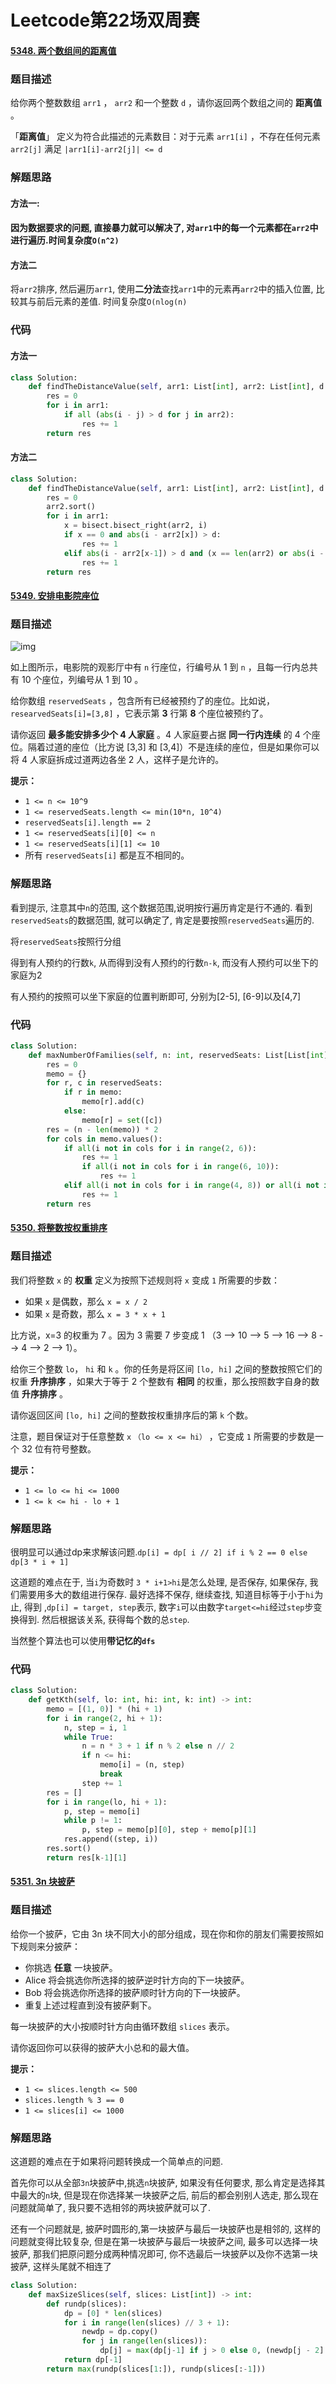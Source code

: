 # Leetcode第22场双周赛

#### [5348. 两个数组间的距离值](https://leetcode-cn.com/problems/find-the-distance-value-between-two-arrays/)

### 题目描述

给你两个整数数组 `arr1` ， `arr2` 和一个整数 `d` ，请你返回两个数组之间的 **距离值** 。

「**距离值**」 定义为符合此描述的元素数目：对于元素 `arr1[i]` ，不存在任何元素 `arr2[j]` 满足 `|arr1[i]-arr2[j]| <= d` 

### 解题思路

#### 方法一:

####  因为数据要求的问题, 直接暴力就可以解决了, 对`arr1`中的每一个元素都在`arr2`中进行遍历.时间复杂度`O(n^2)`

#### 方法二

将`arr2`排序, 然后遍历`arr1`, 使用**二分法**查找`arr1`中的元素再`arr2`中的插入位置, 比较其与前后元素的差值. 时间复杂度`O(nlog(n)`

### 代码

#### 方法一

```python
class Solution:
    def findTheDistanceValue(self, arr1: List[int], arr2: List[int], d: int) -> int:
        res = 0
        for i in arr1:
            if all (abs(i - j) > d for j in arr2):
                res += 1
        return res
```



#### 方法二

```python
class Solution:
    def findTheDistanceValue(self, arr1: List[int], arr2: List[int], d: int) -> int:
        res = 0
        arr2.sort()
        for i in arr1:
            x = bisect.bisect_right(arr2, i)
            if x == 0 and abs(i - arr2[x]) > d:
                res += 1
            elif abs(i - arr2[x-1]) > d and (x == len(arr2) or abs(i - arr2[x]) > d):
                res += 1       
        return res
```

#### [5349. 安排电影院座位](https://leetcode-cn.com/problems/cinema-seat-allocation/)

### 题目描述

![img](D:\cyh\Desktop\Blog\Leetcode\res\cinema_seats_1.png)

如上图所示，电影院的观影厅中有 `n` 行座位，行编号从 1 到 `n` ，且每一行内总共有 10 个座位，列编号从 1 到 10 。

给你数组 `reservedSeats` ，包含所有已经被预约了的座位。比如说，`researvedSeats[i]=[3,8]` ，它表示第 **3** 行第 **8** 个座位被预约了。

请你返回 **最多能安排多少个 4 人家庭** 。4 人家庭要占据 **同一行内连续** 的 4 个座位。隔着过道的座位（比方说 [3,3] 和 [3,4]）不是连续的座位，但是如果你可以将 4 人家庭拆成过道两边各坐 2 人，这样子是允许的。

**提示：**

- `1 <= n <= 10^9`
- `1 <= reservedSeats.length <= min(10*n, 10^4)`
- `reservedSeats[i].length == 2`
- `1 <= reservedSeats[i][0] <= n`
- `1 <= reservedSeats[i][1] <= 10`
- 所有 `reservedSeats[i]` 都是互不相同的。

### 解题思路

看到提示, 注意其中`n`的范围, 这个数据范围,说明按行遍历肯定是行不通的. 看到`reservedSeats`的数据范围, 就可以确定了, 肯定是要按照`reservedSeats`遍历的.

将`reservedSeats`按照行分组

得到有人预约的行数`k`, 从而得到没有人预约的行数`n-k`, 而没有人预约可以坐下的家庭为2

有人预约的按照可以坐下家庭的位置判断即可, 分别为[2-5], [6-9]以及[4,7]

### 代码

```python
class Solution:
    def maxNumberOfFamilies(self, n: int, reservedSeats: List[List[int]]) -> int:
        res = 0
        memo = {}
        for r, c in reservedSeats:
            if r in memo:
                memo[r].add(c)
            else:
                memo[r] = set([c])
        res = (n - len(memo)) * 2
        for cols in memo.values():
            if all(i not in cols for i in range(2, 6)):
                res += 1
                if all(i not in cols for i in range(6, 10)):
                    res += 1
            elif all(i not in cols for i in range(4, 8)) or all(i not in cols for i in range(6, 10)):
                res += 1
        return res
```

#### [5350. 将整数按权重排序](https://leetcode-cn.com/problems/sort-integers-by-the-power-value/)

### 题目描述

我们将整数 `x` 的 **权重** 定义为按照下述规则将 `x` 变成 `1` 所需要的步数：

- 如果 `x` 是偶数，那么 `x = x / 2`
- 如果 `x` 是奇数，那么 `x = 3 * x + 1`

比方说，x=3 的权重为 7 。因为 3 需要 7 步变成 1 （3 --> 10 --> 5 --> 16 --> 8 --> 4 --> 2 --> 1）。

给你三个整数 `lo`， `hi` 和 `k` 。你的任务是将区间 `[lo, hi]` 之间的整数按照它们的权重 **升序排序** ，如果大于等于 2 个整数有 **相同** 的权重，那么按照数字自身的数值 **升序排序** 。

请你返回区间 `[lo, hi]` 之间的整数按权重排序后的第 `k` 个数。

注意，题目保证对于任意整数 `x` `（lo <= x <= hi）` ，它变成 `1` 所需要的步数是一个 32 位有符号整数。

**提示：**

- `1 <= lo <= hi <= 1000`
- `1 <= k <= hi - lo + 1`

### 解题思路

很明显可以通过dp来求解该问题.`dp[i] = dp[ i // 2] if i % 2 == 0 else dp[3 * i + 1]`

这道题的难点在于, 当`i`为奇数时 `3 * i+1>hi`是怎么处理, 是否保存, 如果保存, 我们需要用多大的数组进行保存. 最好选择不保存, 继续查找, 知道目标等于小于`hi`为止, 得到 ,`dp[i] = target, step`表示, 数字`i`可以由数字`target<=hi`经过`step`步变换得到. 然后根据该关系, 获得每个数的总`step`. 

当然整个算法也可以使用**带记忆的`dfs`**

### 代码

```python
class Solution:
    def getKth(self, lo: int, hi: int, k: int) -> int:
        memo = [(1, 0)] * (hi + 1)
        for i in range(2, hi + 1):
            n, step = i, 1
            while True:
                n = n * 3 + 1 if n % 2 else n // 2
                if n <= hi:
                    memo[i] = (n, step)
                    break
                step += 1
        res = []
        for i in range(lo, hi + 1):
            p, step = memo[i]
            while p != 1:
                p, step = memo[p][0], step + memo[p][1]
            res.append((step, i))
        res.sort()
        return res[k-1][1]
```

#### [5351. 3n 块披萨](https://leetcode-cn.com/problems/pizza-with-3n-slices/)

### 题目描述

给你一个披萨，它由 3n 块不同大小的部分组成，现在你和你的朋友们需要按照如下规则来分披萨：

- 你挑选 **任意** 一块披萨。
- Alice 将会挑选你所选择的披萨逆时针方向的下一块披萨。
- Bob 将会挑选你所选择的披萨顺时针方向的下一块披萨。
- 重复上述过程直到没有披萨剩下。

每一块披萨的大小按顺时针方向由循环数组 `slices` 表示。

请你返回你可以获得的披萨大小总和的最大值。

**提示：**

- `1 <= slices.length <= 500`
- `slices.length % 3 == 0`
- `1 <= slices[i] <= 1000`

### 解题思路

这道题的难点在于如果将问题转换成一个简单点的问题.

首先你可以从全部`3n`块披萨中,挑选`n`块披萨, 如果没有任何要求, 那么肯定是选择其中最大的`n`块, 但是现在你选择某一块披萨之后, 前后的都会别别人选走, 那么现在问题就简单了, 我只要不选相邻的两块披萨就可以了. 

还有一个问题就是, 披萨时圆形的,第一块披萨与最后一块披萨也是相邻的, 这样的问题就变得比较复杂, 但是在第一块披萨与最后一块披萨之间, 最多可以选择一块披萨, 那我们把原问题分成两种情况即可, 你不选最后一块披萨以及你不选第一块披萨, 这样头尾就不相连了

```python
class Solution:
    def maxSizeSlices(self, slices: List[int]) -> int:
        def rundp(slices):
            dp = [0] * len(slices)
            for i in range(len(slices) // 3 + 1):
                newdp = dp.copy()
                for j in range(len(slices)):
                    dp[j] = max(dp[j-1] if j > 0 else 0, (newdp[j - 2] if j > 1 else 0) + slices[j])
            return dp[-1]
        return max(rundp(slices[1:]), rundp(slices[:-1]))
```



